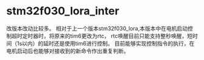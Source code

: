 # stm32f030_lora_inter

改版本改动比较多。
相对于上一个版本stm32f030_lora,本版本中在电机启动控制超时定时器时，将原来的tim6更改为rtc，
rtc唤醒目前只能支持整秒唤醒，短时间（1s以内）的延时还是使用tim6进行控制。
目前能够实现控制指令的执行，在电机启动后也能够对接收到的新命令作出重复判断。

